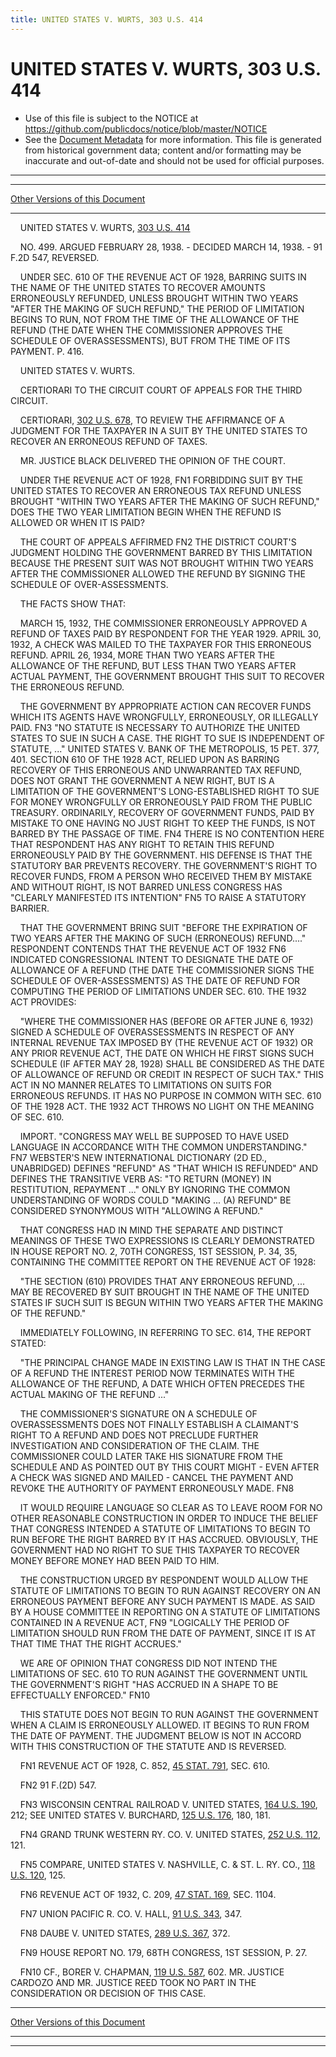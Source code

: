 ```yaml
---
title: UNITED STATES V. WURTS, 303 U.S. 414
---
```


# UNITED STATES V. WURTS, 303 U.S. 414

* Use of this file is subject to the NOTICE at https://github.com/publicdocs/notice/blob/master/NOTICE
* See the [Document Metadata](../../../index.md) for more information.
  This file is generated from historical government data; content and/or formatting may be inaccurate and out-of-date and should not be used for official purposes.

----------
----------

[Other Versions of this Document](https://publicdocs.github.io/go/links?ns=uslm-x&ref=%2Fus%2Fcourts%2Fscotus%2FusReporter%2F303%2F414)

----------

    UNITED STATES V. WURTS, [303 U.S. 414][/us/courts/scotus/usReporter/303/414]

    NO. 499.  ARGUED FEBRUARY 28, 1938.  - DECIDED MARCH 14, 1938.  - 91 F.2D 547, REVERSED.

    UNDER SEC. 610 OF THE REVENUE ACT OF 1928, BARRING SUITS IN THE NAME OF THE UNITED STATES TO RECOVER AMOUNTS ERRONEOUSLY REFUNDED, UNLESS BROUGHT WITHIN TWO YEARS "AFTER THE MAKING OF SUCH REFUND," THE PERIOD OF LIMITATION BEGINS TO RUN, NOT FROM THE TIME OF THE ALLOWANCE OF THE REFUND (THE DATE WHEN THE COMMISSIONER APPROVES THE SCHEDULE OF OVERASSESSMENTS), BUT FROM THE TIME OF ITS PAYMENT.  P. 416.

    UNITED STATES V. WURTS.

    CERTIORARI TO THE CIRCUIT COURT OF APPEALS FOR THE THIRD CIRCUIT.

    CERTIORARI, [302 U.S. 678][/us/courts/scotus/usReporter/302/678], TO REVIEW THE AFFIRMANCE OF A JUDGMENT FOR THE TAXPAYER IN A SUIT BY THE UNITED STATES TO RECOVER AN ERRONEOUS REFUND OF TAXES.

    MR. JUSTICE BLACK DELIVERED THE OPINION OF THE COURT.

    UNDER THE REVENUE ACT OF 1928,  FN1  FORBIDDING SUIT BY THE UNITED STATES TO RECOVER AN ERRONEOUS TAX REFUND UNLESS BROUGHT "WITHIN TWO YEARS AFTER THE MAKING OF SUCH REFUND," DOES THE TWO YEAR LIMITATION BEGIN WHEN THE REFUND IS ALLOWED OR WHEN IT IS PAID?

    THE COURT OF APPEALS AFFIRMED  FN2  THE DISTRICT COURT'S JUDGMENT HOLDING THE GOVERNMENT BARRED BY THIS LIMITATION BECAUSE THE PRESENT SUIT WAS NOT BROUGHT WITHIN TWO YEARS AFTER THE COMMISSIONER ALLOWED THE REFUND BY SIGNING THE SCHEDULE OF OVER-ASSESSMENTS.

    THE FACTS SHOW THAT:

    MARCH 15, 1932, THE COMMISSIONER ERRONEOUSLY APPROVED A REFUND OF TAXES PAID BY RESPONDENT FOR THE YEAR 1929.  APRIL 30, 1932, A CHECK WAS MAILED TO THE TAXPAYER FOR THIS ERRONEOUS REFUND.  APRIL 26, 1934, MORE THAN TWO YEARS AFTER THE ALLOWANCE OF THE REFUND, BUT LESS THAN TWO YEARS AFTER ACTUAL PAYMENT, THE GOVERNMENT BROUGHT THIS SUIT TO RECOVER THE ERRONEOUS REFUND.

    THE GOVERNMENT BY APPROPRIATE ACTION CAN RECOVER FUNDS WHICH ITS AGENTS HAVE WRONGFULLY, ERRONEOUSLY, OR ILLEGALLY PAID.  FN3  "NO STATUTE IS NECESSARY TO AUTHORIZE THE UNITED STATES TO SUE IN SUCH A CASE.  THE RIGHT TO SUE IS INDEPENDENT OF STATUTE,  ..."  UNITED STATES V. BANK OF THE METROPOLIS, 15 PET. 377, 401.  SECTION 610 OF THE 1928 ACT, RELIED UPON AS BARRING RECOVERY OF THIS ERRONEOUS AND UNWARRANTED TAX REFUND, DOES NOT GRANT THE GOVERNMENT A NEW RIGHT, BUT IS A LIMITATION OF THE GOVERNMENT'S LONG-ESTABLISHED RIGHT TO SUE FOR MONEY WRONGFULLY OR ERRONEOUSLY PAID FROM THE PUBLIC TREASURY.  ORDINARILY, RECOVERY OF GOVERNMENT FUNDS, PAID BY MISTAKE TO ONE HAVING NO JUST RIGHT TO KEEP THE FUNDS, IS NOT BARRED BY THE PASSAGE OF TIME.  FN4 THERE IS NO CONTENTION HERE THAT RESPONDENT HAS ANY RIGHT TO RETAIN THIS REFUND ERRONEOUSLY PAID BY THE GOVERNMENT.  HIS DEFENSE IS THAT THE STATUTORY BAR PREVENTS RECOVERY.  THE GOVERNMENT'S RIGHT TO RECOVER FUNDS, FROM A PERSON WHO RECEIVED THEM BY MISTAKE AND WITHOUT RIGHT, IS NOT BARRED UNLESS CONGRESS HAS "CLEARLY MANIFESTED ITS INTENTION"  FN5 TO RAISE A STATUTORY BARRIER.

    THAT THE GOVERNMENT BRING SUIT "BEFORE THE EXPIRATION OF TWO YEARS AFTER THE MAKING OF SUCH (ERRONEOUS) REFUND...."  RESPONDENT CONTENDS THAT THE REVENUE ACT OF 1932  FN6  INDICATED CONGRESSIONAL INTENT TO DESIGNATE THE DATE OF ALLOWANCE OF A REFUND (THE DATE THE COMMISSIONER SIGNS THE SCHEDULE OF OVER-ASSESSMENTS) AS THE DATE OF REFUND FOR COMPUTING THE PERIOD OF LIMITATIONS UNDER SEC. 610.  THE 1932 ACT PROVIDES:

    "WHERE THE COMMISSIONER HAS (BEFORE OR AFTER JUNE 6, 1932) SIGNED A SCHEDULE OF OVERASSESSMENTS IN RESPECT OF ANY INTERNAL REVENUE TAX IMPOSED BY (THE REVENUE ACT OF 1932) OR ANY PRIOR REVENUE ACT, THE DATE ON WHICH HE FIRST SIGNS SUCH SCHEDULE (IF AFTER MAY 28, 1928) SHALL BE CONSIDERED AS THE DATE OF ALLOWANCE OF REFUND OR CREDIT IN RESPECT OF SUCH TAX."  THIS ACT IN NO MANNER RELATES TO LIMITATIONS ON SUITS FOR ERRONEOUS REFUNDS.  IT HAS NO PURPOSE IN COMMON WITH SEC. 610 OF THE 1928 ACT.  THE 1932 ACT THROWS NO LIGHT ON THE MEANING OF SEC. 610.

    IMPORT.  "CONGRESS MAY WELL BE SUPPOSED TO HAVE USED LANGUAGE IN ACCORDANCE WITH THE COMMON UNDERSTANDING."  FN7 WEBSTER'S NEW INTERNATIONAL DICTIONARY (2D ED., UNABRIDGED) DEFINES "REFUND" AS "THAT WHICH IS REFUNDED" AND DEFINES THE TRANSITIVE VERB AS:  "TO RETURN (MONEY) IN RESTITUTION, REPAYMENT  ..."  ONLY BY IGNORING THE COMMON UNDERSTANDING OF WORDS COULD "MAKING  ...  (A) REFUND" BE CONSIDERED SYNONYMOUS WITH "ALLOWING A REFUND."

    THAT CONGRESS HAD IN MIND THE SEPARATE AND DISTINCT MEANINGS OF THESE TWO EXPRESSIONS IS CLEARLY DEMONSTRATED IN HOUSE REPORT NO. 2, 70TH CONGRESS, 1ST SESSION, P. 34, 35, CONTAINING THE COMMITTEE REPORT ON THE REVENUE ACT OF 1928:

    "THE SECTION (610) PROVIDES THAT ANY ERRONEOUS REFUND,  ...  MAY BE RECOVERED BY SUIT BROUGHT IN THE NAME OF THE UNITED STATES IF SUCH SUIT IS BEGUN WITHIN TWO YEARS AFTER THE MAKING OF THE REFUND."

    IMMEDIATELY FOLLOWING, IN REFERRING TO SEC. 614, THE REPORT STATED:

    "THE PRINCIPAL CHANGE MADE IN EXISTING LAW IS THAT IN THE CASE OF A REFUND THE INTEREST PERIOD NOW TERMINATES WITH THE ALLOWANCE OF THE REFUND, A DATE WHICH OFTEN PRECEDES THE ACTUAL MAKING OF THE REFUND ..."

    THE COMMISSIONER'S SIGNATURE ON A SCHEDULE OF OVERASSESSMENTS DOES NOT FINALLY ESTABLISH A CLAIMANT'S RIGHT TO A REFUND AND DOES NOT PRECLUDE FURTHER INVESTIGATION AND CONSIDERATION OF THE CLAIM.  THE COMMISSIONER COULD LATER TAKE HIS SIGNATURE FROM THE SCHEDULE AND AS POINTED OUT BY THIS COURT MIGHT - EVEN AFTER A CHECK WAS SIGNED AND MAILED - CANCEL THE PAYMENT AND REVOKE THE AUTHORITY OF PAYMENT ERRONEOUSLY MADE.  FN8

    IT WOULD REQUIRE LANGUAGE SO CLEAR AS TO LEAVE ROOM FOR NO OTHER REASONABLE CONSTRUCTION IN ORDER TO INDUCE THE BELIEF THAT CONGRESS INTENDED A STATUTE OF LIMITATIONS TO BEGIN TO RUN BEFORE THE RIGHT BARRED BY IT HAS ACCRUED.  OBVIOUSLY, THE GOVERNMENT HAD NO RIGHT TO SUE THIS TAXPAYER TO RECOVER MONEY BEFORE MONEY HAD BEEN PAID TO HIM.

    THE CONSTRUCTION URGED BY RESPONDENT WOULD ALLOW THE STATUTE OF LIMITATIONS TO BEGIN TO RUN AGAINST RECOVERY ON AN ERRONEOUS PAYMENT BEFORE ANY SUCH PAYMENT IS MADE.  AS SAID BY A HOUSE COMMITTEE IN REPORTING ON A STATUTE OF LIMITATIONS CONTAINED IN A REVENUE ACT,  FN9 "LOGICALLY THE PERIOD OF LIMITATION SHOULD RUN FROM THE DATE OF PAYMENT, SINCE IT IS AT THAT TIME THAT THE RIGHT ACCRUES."

    WE ARE OF OPINION THAT CONGRESS DID NOT INTEND THE LIMITATIONS OF SEC. 610 TO RUN AGAINST THE GOVERNMENT UNTIL THE GOVERNMENT'S RIGHT "HAS ACCRUED IN A SHAPE TO BE EFFECTUALLY ENFORCED."  FN10

    THIS STATUTE DOES NOT BEGIN TO RUN AGAINST THE GOVERNMENT WHEN A CLAIM IS ERRONEOUSLY ALLOWED.  IT BEGINS TO RUN FROM THE DATE OF PAYMENT.  THE JUDGMENT BELOW IS NOT IN ACCORD WITH THIS CONSTRUCTION OF THE STATUTE AND IS REVERSED.

    FN1  REVENUE ACT OF 1928, C. 852, [45 STAT. 791][/us/stat/45/791], SEC. 610.

    FN2  91 F.(2D) 547.

    FN3  WISCONSIN CENTRAL RAILROAD V. UNITED STATES, [164 U.S. 190][/us/courts/scotus/usReporter/164/190], 212; SEE UNITED STATES V. BURCHARD, [125 U.S. 176][/us/courts/scotus/usReporter/125/176], 180, 181.

    FN4  GRAND TRUNK WESTERN RY. CO. V. UNITED STATES, [252 U.S. 112][/us/courts/scotus/usReporter/252/112], 121.

    FN5  COMPARE, UNITED STATES V. NASHVILLE, C. & ST. L. RY. CO., [118 U.S. 120][/us/courts/scotus/usReporter/118/120], 125.

    FN6  REVENUE ACT OF 1932, C. 209, [47 STAT. 169][/us/stat/47/169], SEC. 1104.

    FN7  UNION PACIFIC R. CO. V. HALL, [91 U.S. 343][/us/courts/scotus/usReporter/91/343], 347.

    FN8  DAUBE V. UNITED STATES, [289 U.S. 367][/us/courts/scotus/usReporter/289/367], 372.

    FN9  HOUSE REPORT NO. 179, 68TH CONGRESS, 1ST SESSION, P. 27.

    FN10  CF., BORER V. CHAPMAN, [119 U.S. 587][/us/courts/scotus/usReporter/119/587], 602.  MR. JUSTICE CARDOZO AND MR. JUSTICE REED TOOK NO PART IN THE CONSIDERATION OR DECISION OF THIS CASE.

----------

[Other Versions of this Document](https://publicdocs.github.io/go/links?ns=uslm-x&ref=%2Fus%2Fcourts%2Fscotus%2FusReporter%2F303%2F414)

----------
----------

[/us/courts/scotus/usReporter/303/414]: https://publicdocs.github.io/go/links?ns=uslm-x&ref=%2Fus%2Fcourts%2Fscotus%2FusReporter%2F303%2F414
[/us/courts/scotus/usReporter/302/678]: https://publicdocs.github.io/go/links?ns=uslm-x&ref=%2Fus%2Fcourts%2Fscotus%2FusReporter%2F302%2F678
[/us/stat/45/791]: https://publicdocs.github.io/go/links?ns=uslm&ref=%2Fus%2Fstat%2F45%2F791
[/us/courts/scotus/usReporter/164/190]: https://publicdocs.github.io/go/links?ns=uslm-x&ref=%2Fus%2Fcourts%2Fscotus%2FusReporter%2F164%2F190
[/us/courts/scotus/usReporter/125/176]: https://publicdocs.github.io/go/links?ns=uslm-x&ref=%2Fus%2Fcourts%2Fscotus%2FusReporter%2F125%2F176
[/us/courts/scotus/usReporter/252/112]: https://publicdocs.github.io/go/links?ns=uslm-x&ref=%2Fus%2Fcourts%2Fscotus%2FusReporter%2F252%2F112
[/us/courts/scotus/usReporter/118/120]: https://publicdocs.github.io/go/links?ns=uslm-x&ref=%2Fus%2Fcourts%2Fscotus%2FusReporter%2F118%2F120
[/us/stat/47/169]: https://publicdocs.github.io/go/links?ns=uslm&ref=%2Fus%2Fstat%2F47%2F169
[/us/courts/scotus/usReporter/91/343]: https://publicdocs.github.io/go/links?ns=uslm-x&ref=%2Fus%2Fcourts%2Fscotus%2FusReporter%2F91%2F343
[/us/courts/scotus/usReporter/289/367]: https://publicdocs.github.io/go/links?ns=uslm-x&ref=%2Fus%2Fcourts%2Fscotus%2FusReporter%2F289%2F367
[/us/courts/scotus/usReporter/119/587]: https://publicdocs.github.io/go/links?ns=uslm-x&ref=%2Fus%2Fcourts%2Fscotus%2FusReporter%2F119%2F587


